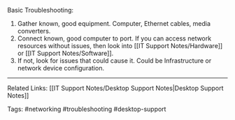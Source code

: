 Basic Troubleshooting:
1. Gather known, good equipment. Computer, Ethernet cables, media converters.
2. Connect known, good computer to port. If you can access network resources without issues, then look into [[IT Support Notes/Hardware]] or [[IT Support Notes/Software]].
3. If not, look for issues that could cause it. Could be Infrastructure or network device configuration.

---

Related Links:
[[IT Support Notes/Desktop Support Notes|Desktop Support Notes]]

Tags:
#networking #troubleshooting #desktop-support 